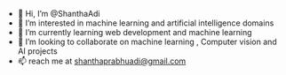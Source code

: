 - 👋 Hi, I’m @ShanthaAdi
- 👀 I’m interested in machine learning and artificial intelligence domains
- 🌱 I’m currently learning web development and machine learning 
- 💞️ I’m looking to collaborate on machine learning , Computer vision and AI projects
- 📫 reach me at shanthaprabhuadi@gmail.com

<!---
ShanthaAdi/ShanthaAdi is a ✨ special ✨ repository because its `README.md` (this file) appears on your GitHub profile.
You can click the Preview link to take a look at your changes.
--->
